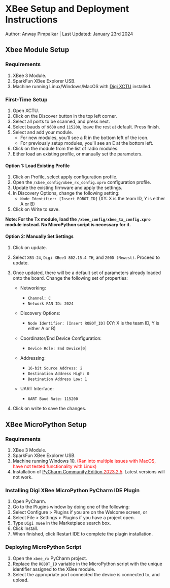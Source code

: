 # XBee Setup and Deployment Instructions

Author: Anway Pimpalkar | Last Updated: January 23rd 2024

## Xbee Module Setup

### Requirements

1. XBee 3 Module.
2. SparkFun XBee Explorer USB.
3. Machine running Linux/Windows/MacOS with [Digi XCTU](https://hub.digi.com/support/products/xctu/) installed.

### First-Time Setup

1. Open XCTU.
2. Click on the Discover button in the top left corner.
3. Select all ports to be scanned, and press next.
4. Select bauds of `9600` and `115200`, leave the rest at default. Press finish.
5. Select and add your module.
    - For new modules, you'll see a R in the bottom left of the icon.
    - For previously setup modules, you'll see an E at the bottom left.
6. Click on the module from the list of radio modules.
7. Either load an existing profile, or manually set the parameters.

#### Option 1: Load Existing Profile

1. Click on Profile, select apply configuration profile.
2. Open the `/xbee_config/xbee_rx_config.xpro` configuration profile.
3. Update the existing firmware and apply the settings.
4. In Discovery Options, change the following setting:
    - `Node Identifier: [Insert ROBOT_ID]` (XY: X is the team ID, Y is either A or B)
5. Click on Write to save.

**Note: For the Tx module, load the `/xbee_config/xbee_tx_config.xpro` module instead. No MicroPython script is necessary for it.**

#### Option 2: Manually Set Settings

1. Click on update.
2. Select `XB3-24`, `Digi XBee3 802.15.4 TH`, and `200D (Newest)`. Proceed to update.
3. Once updated, there will be a default set of parameters already loaded onto the board. Change the following set of properties:
   - Networking:
     - `Channel: C`
     - `Network PAN ID: 2024`
  
   - Discovery Options: 
     - `Node Identifier: [Insert ROBOT_ID]` (XY: X is the team ID, Y is either A or B)

   - Coordinator/End Device Configuration:
     - `Device Role: End Device[0]`
  
   - Addressing:
     - `16-bit Source Address: 2`
     - `Destination Address High: 0`
     - `Destination Address Low: 1`
  
   - UART Interface:
     - `UART Baud Rate: 115200`

4. Click on write to save the changes.

## XBee MicroPython Setup

### Requirements

1. XBee 3 Module.
2. SparkFun XBee Explorer USB.
3. Machine running Windows 10. <span style="color:red">(Ran into multiple issues with MacOS, have not tested functionality with Linux)</span>
4. Installation of [PyCharm Community Edition <span style="color:red">2023.2.5</span>](https://www.jetbrains.com/pycharm/download/other.html). Latest versions will not work.

### Installing Digi XBee MicroPython PyCharm IDE Plugin

1. Open PyCharm.
2. Go to the Plugins window by doing one of the following:
3. Select Configure > Plugins if you are on the Welcome screen, or
4. Select File > Settings > Plugins if you have a project open.
5. Type `Digi XBee` in the Marketplace search box.
6. Click Install.
7. When finished, click Restart IDE to complete the plugin installation.

### Deploying MicroPython Script

1. Open the `xbee_rx` PyCharm project.
2. Replace the `ROBOT_ID` variable in the MicroPython script with the unique identifier assigned to the XBee module.
3. Select the appropriate port connected the device is connected to, and upload.
